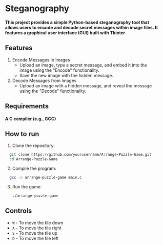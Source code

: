 # Steganography
#### This project provides a simple Python-based steganography tool that allows users to encode and decode secret messages within image files. It features a graphical user interface (GUI) built with Tkinter


## Features
1. Encode Messages in Images
   * Upload an image, type a secret message, and embed it into the image using the "Encode" functionality.
   * Save the new image with the hidden message.
2. Decode Messages from Images
   * Upload an image with a hidden message, and reveal the message using the "Decode" functionality.
 
## Requirements
#### A C compiler (e.g., GCC)

## How to run
1. Clone the repository:
  ```bash
    git clone https://github.com/yourusername/Arrange-Puzzle-Game.git
    cd Arrange-Puzzle-Game
  ```

2. Compile the program:
  ```bash
    gcc -o arrange-puzzle-game main.c
  ```

3. Run the game:
   ```bash
   ./arrange-puzzle-game
   ```

## Controls
* `W` - To move the tile down
* `A` - To move the tile right
* `S` - To move the tile up
* `D` - To move the tile left
